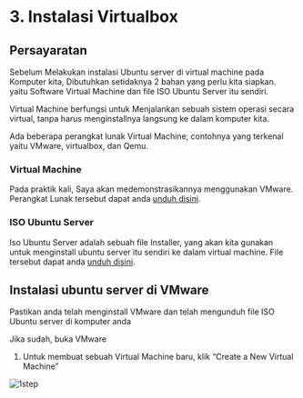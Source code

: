 # 3. Instalasi Virtualbox
## Persayaratan
Sebelum Melakukan instalasi Ubuntu server di
virtual machine pada Komputer kita, Dibutuhkan
setidaknya 2 bahan yang perlu kita siapkan.
yaitu Software Virtual Machine dan file ISO Ubuntu Server
itu sendiri.

Virtual Machine berfungsi untuk Menjalankan sebuah
sistem operasi secara virtual, tanpa harus menginstallnya
langsung ke dalam komputer kita.

Ada beberapa perangkat lunak Virtual Machine, 
contohnya yang terkenal yaitu VMware, virtualbox,
dan Qemu.

### Virtual Machine
Pada praktik kali, Saya akan medemonstrasikannya
menggunakan VMware.
Perangkat Lunak tersebut dapat anda 
[unduh disini](https://www.Vmware.com/asean/products/workstation-player/workstation-player-evaluation.html).

### ISO Ubuntu Server

Iso Ubuntu Server adalah sebuah file Installer, yang
akan kita gunakan untuk menginstall ubuntu server itu sendiri
ke dalam virtual machine. File tersebut dapat anda
[unduh disini](https://ubuntu.com/download/server).


## Instalasi ubuntu server di VMware

Pastikan anda telah menginstall VMware dan telah mengunduh
file ISO Ubuntu server di komputer anda

Jika sudah, buka VMware

1. Untuk membuat sebuah Virtual Machine baru, klik “Create a New Virtual Machine”

![1step](https://user-images.githubusercontent.com/36489276/201755234-72e1c942-f9b2-49fd-9314-244eb3fc4c61.png)
